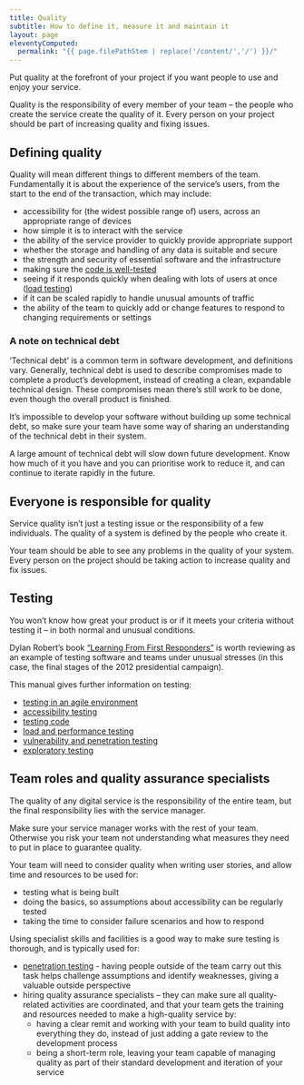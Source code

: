 ```yaml
---
title: Quality
subtitle: How to define it, measure it and maintain it
layout: page
eleventyComputed:
  permalink: "{{ page.filePathStem | replace('/content/','/') }}/"
---
```


Put quality at the forefront of your project if you want people to use and enjoy your service.

Quality is the responsibility of every member of your team – the people who create the service create the quality of it. Every person on your project should be part of increasing quality and fixing issues.

## Defining quality

Quality will mean different things to different members of the team. Fundamentally it is about the experience of the service’s users, from the start to the end of the transaction, which may include:

- accessibility for (the widest possible range of) users, across an appropriate range of devices
- how simple it is to interact with the service
- the ability of the service provider to quickly provide appropriate support
- whether the storage and handling of any data is suitable and secure
- the strength and security of essential software and the infrastructure
- making sure the [code is well-tested](/version-1/guides/code-testing/)
- seeing if it responds quickly when dealing with lots of users at once ([load testing](/version-1/guides/load-and-performance-testing/))
- if it can be scaled rapidly to handle unusual amounts of traffic
- the ability of the team to quickly add or change features to respond to changing requirements or settings

### A note on technical debt

‘Technical debt’ is a common term in software development, and definitions vary. Generally, technical debt is used to describe compromises made to complete a product’s development, instead of creating a clean, expandable technical design. These compromises mean there’s still work to be done, even though the overall product is finished.

It’s impossible to develop your software without building up some technical debt, so make sure your team have some way of sharing an understanding of the technical debt in their system.

A large amount of technical debt will slow down future development. Know how much of it you have and you can prioritise work to reduce it, and can continue to iterate rapidly in the future.

## Everyone is responsible for quality

Service quality isn’t just a testing issue or the responsibility of a few individuals. The quality of a system is defined by the people who create it.

Your team should be able to see any problems in the quality of your system. Every person on the project should be taking action to increase quality and fix issues.

## Testing

You won’t know how great your product is or if it meets your criteria without testing it – in both normal and unusual conditions.

Dylan Robert’s book [“Learning From First Responders”](http://www.oreilly.com/webops-perf/free/learning-from-first-responders.csp) is worth reviewing as an example of testing software and teams under unusual stresses (in this case, the final stages of the 2012 presidential campaign).

This manual gives further information on testing:

- [testing in an agile environment](/version-1/gudies/testing-in-agile/)
- [accessibility testing](/version-1/guides/accessibility-testing/)
- [testing code](/version-1/guides/code-testing/)
- [load and performance testing](/version-1/guides/load-and-performance-testing/)
- [vulnerability and penetration testing](/version-1/guides/penetration-testing/)
- [exploratory testing](/version-1/guides/exploratory-testing/)

## Team roles and quality assurance specialists

The quality of any digital service is the responsibility of the entire team, but the final responsibility lies with the service manager.

Make sure your service manager works with the rest of your team. Otherwise you risk your team not understanding what measures they need to put in place to guarantee quality.

Your team will need to consider quality when writing user stories, and allow time and resources to be used for:

- testing what is being built
- doing the basics, so assumptions about accessibility can be regularly tested
- taking the time to consider failure scenarios and how to respond

Using specialist skills and facilities is a good way to make sure testing is thorough, and is typically used for:

- [penetration testing](/version-1/guides/penetration-testing/) - having people outside of the team carry out this task helps challenge assumptions and identify weaknesses, giving a valuable outside perspective
- hiring quality assurance specialists – they can make sure all quality-related activities are coordinated, and that your team gets the training and resources needed to make a high-quality service by:
  - having a clear remit and working with your team to build quality into everything they do, instead of just adding a gate review to the development process
  - being a short-term role, leaving your team capable of managing quality as part of their standard development and iteration of your service
